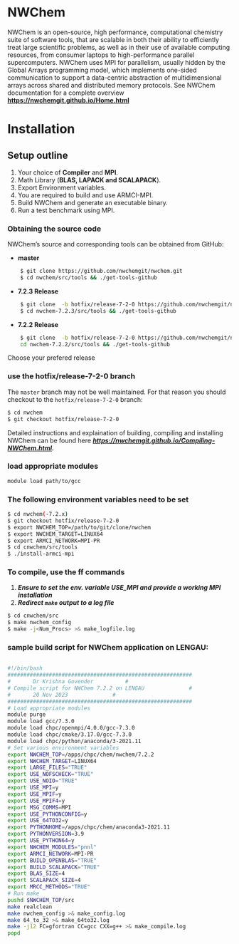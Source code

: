 NWChem 
=====

NWChem is an open-source, high performance, computational chemistry suite of software tools, that are scalable in both their ability to efficiently treat large scientific problems, as well as in their use of available computing resources, from consumer laptops to high-performance parallel supercomputers. NWChem uses MPI for parallelism, usually hidden by the Global Arrays programming model, which implements one-sided communication to support a data-centric abstraction of multidimensional arrays across shared and distributed memory protocols. See NWChem documentation for a complete overview **https://nwchemgit.github.io/Home.html**

# Installation

## Setup outline

1. Your choice of **Compiler** and **MPI**.
2. Math Library (**BLAS, LAPACK and SCALAPACK**).
3. Export Environment variables.
4. You are required to build and use ARMCI-MPI.
5. Build NWChem and generate an executable binary.
6. Run a test benchmark using MPI.


### Obtaining the source code

 NWChem’s source and corresponding tools can be obtained from GitHub:

 - **master** 
```bash
    $ git clone https://github.com/nwchemgit/nwchem.git
    $ cd nwchem/src/tools && ./get-tools-github
```

- **7.2.3 Release** 

```bash
    $ git clone  -b hotfix/release-7-2-0 https://github.com/nwchemgit/nwchem.git nwchem-7.2.3
    $ cd nwchem-7.2.3/src/tools && ./get-tools-github
```

- **7.2.2 Release**
```bash
    $ git clone  -b hotfix/release-7-2-0 https://github.com/nwchemgit/nwchem.git nwchem-7.2.2
    cd nwchem-7.2.2/src/tools && ./get-tools-github
```

Choose your prefered release

### use the hotfix/release-7-2-0 branch

The `master` branch may not be well maintained. For that reason you should checkout to the `hotfix/release-7-2-0` branch:
```bash
$ cd nwchem
$ git checkout hotfix/release-7-2-0
```

Detailed instructions and explaination of building, compiling and installing NWChem can be found here ***https://nwchemgit.github.io/Compiling-NWChem.html.***

### load appropriate modules 

```bash
module load path/to/gcc 
```

### The following environment variables need to be set
```bash
$ cd nwchem(-7.2.x)
$ git checkout hotfix/release-7-2-0
$ export NWCHEM_TOP=/path/to/git/clone/nwchem
$ export NWCHEM_TARGET=LINUX64
$ export ARMCI_NETWORK=MPI-PR
$ cd cnwchem/src/tools
$ ./install-armci-mpi
```

### To compile, use the ff commands
1. ***Ensure to set the env. variable USE_MPI and provide a working MPI installation***
2. ***Redirect `make` output to a log file***

```bash
$ cd cnwchem/src
$ make nwchem_config
$ make -j<Num_Procs> >& make_logfile.log
```


### sample build script for NWChem application on LENGAU:

```bash

#!/bin/bash
##########################################################
# 		Dr Krishna Govender			 #
# Compile script for NWChem 7.2.2 on LENGAU              #
# 		20 Nov 2023				 #
##########################################################
# Load appropriate modules
module purge
module load gcc/7.3.0
module load chpc/openmpi/4.0.0/gcc-7.3.0
module load chpc/cmake/3.17.0/gcc-7.3.0
module load chpc/python/anaconda/3-2021.11
# Set various environment variables 
export NWCHEM_TOP=/apps/chpc/chem/nwchem/7.2.2
export NWCHEM_TARGET=LINUX64
export LARGE_FILES="TRUE"
export USE_NOFSCHECK="TRUE"
export USE_NOIO="TRUE"
export USE_MPI=y
export USE_MPIF=y
export USE_MPIF4=y
export MSG_COMMS=MPI
export USE_PYTHONCONFIG=y
export USE_64TO32=y
export PYTHONHOME=/apps/chpc/chem/anaconda3-2021.11
export PYTHONVERSION=3.9
export USE_PYTHON64=y
export NWCHEM_MODULES="pnnl"
export ARMCI_NETWORK=MPI-PR
export BUILD_OPENBLAS="TRUE"
export BUILD_SCALAPACK="TRUE"
export BLAS_SIZE=4
export SCALAPACK_SIZE=4
export MRCC_METHODS="TRUE"
# Run make
pushd $NWCHEM_TOP/src
make realclean
make nwchem_config >& make_config.log
make 64_to_32 >& make_64to32.log
make -j12 FC=gfortran CC=gcc CXX=g++ >& make_compile.log
popd
```
